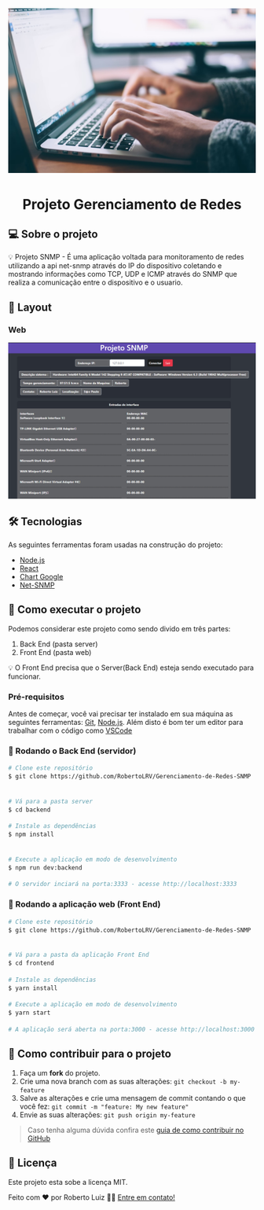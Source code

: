 <h1 align="center">
    <img alt="NextLevelWeek" title="#Banner" src="./frontend/assets/Banner.jpg" />
</h1>


<h1 align="center">Projeto Gerenciamento de Redes</h1>




## 💻 Sobre o projeto

💡 Projeto SNMP - É uma aplicação voltada para monitoramento de redes utilizando a api net-snmp através do IP do dispositivo coletando e mostrando informações como TCP, UDP e ICMP através do SNMP que realiza a comunicação entre o dispositivo e o usuario.

## 🎨 Layout



### Web

<img alt="NextLevelWeek" title="#Banner" src="./frontend/assets/Layout Web.png" />

## 🛠 Tecnologias

As seguintes ferramentas foram usadas na construção do projeto:

- [Node.js][nodejs]
- [React][reactjs]
- [Chart Google][chartGoogle]
- [Net-SNMP][netsnmp]

## 🚀 Como executar o projeto

Podemos considerar este projeto como sendo divido em três partes:

1. Back End (pasta server) 
2. Front End (pasta web)

💡 O Front End precisa que o Server(Back End) esteja sendo executado para funcionar.



### Pré-requisitos

Antes de começar, você vai precisar ter instalado em sua máquina as seguintes ferramentas:
[Git](https://git-scm.com), [Node.js][nodejs]. 
Além disto é bom ter um editor para trabalhar com o código como [VSCode][vscode]

### 🎲 Rodando o Back End (servidor)
```bash
# Clone este repositório
$ git clone https://github.com/RobertoLRV/Gerenciamento-de-Redes-SNMP


# Vá para a pasta server
$ cd backend

# Instale as dependências
$ npm install


# Execute a aplicação em modo de desenvolvimento
$ npm run dev:backend

# O servidor inciará na porta:3333 - acesse http://localhost:3333 

```


### 🧭 Rodando a aplicação web (Front End)

```bash
# Clone este repositório
$ git clone https://github.com/RobertoLRV/Gerenciamento-de-Redes-SNMP


# Vá para a pasta da aplicação Front End
$ cd frontend

# Instale as dependências
$ yarn install

# Execute a aplicação em modo de desenvolvimento
$ yarn start

# A aplicação será aberta na porta:3000 - acesse http://localhost:3000
```


## 💪 Como contribuir para o projeto

1. Faça um **fork** do projeto.
2. Crie uma nova branch com as suas alterações: `git checkout -b my-feature`
3. Salve as alterações e crie uma mensagem de commit contando o que você fez: `git commit -m "feature: My new feature"`
4. Envie as suas alterações: `git push origin my-feature`
> Caso tenha alguma dúvida confira este [guia de como contribuir no GitHub](https://github.com/firstcontributions/first-contributions)


## 📝 Licença

Este projeto esta sobe a licença MIT.

Feito com ❤️ por Roberto Luiz 👋🏽 [Entre em contato!](www.linkedin.com/in/roberto-luiz-45616a139)


[nodejs]: https://nodejs.org/
[reactjs]: https://reactjs.org
[yarn]: https://yarnpkg.com/
[npm]: https://www.npmjs.com/
[vscode]: https://code.visualstudio.com/
[vceditconfig]: https://marketplace.visualstudio.com/items?itemName=EditorConfig.EditorConfig
[license]: https://opensource.org/licenses/MIT
[vceslint]: https://marketplace.visualstudio.com/items?itemName=dbaeumer.vscode-eslint
[prettier]: https://marketplace.visualstudio.com/items?itemName=esbenp.prettier-vscode
[netsnmp]: https://github.com/markabrahams/node-net-snmp
[chartGoogle]: https://developers.google.com/chart